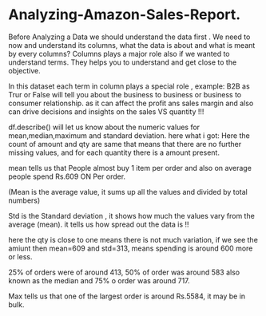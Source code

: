 # Analyzing-Amazon-Sales-Report.

Before Analyzing a Data we should understand the data first .
We need to now and understand its columns, what the data is about and what is meant by every columns?
Columns plays a major role also if we wanted to understand terms. They helps you to understand and get close to the objective.


In this dataset each term in column plays a special role , example: B2B as Trur or False will tell you about the business to business or business to consumer relationship.
as it can affect the profit ans sales margin and also can drive decisions and insights on the sales VS quantity !!!







df.describe() will let us know about the numeric values for mean,median,maximum and standard deviation.
here what i got:
Here the count of amount and qty are same that means that there are no further missing values, and for each quantity there is a amount present.

mean tells us that People almost buy 1 item per order and also on average people spend Rs.609 ON Per order.

(Mean is the average value, it sums up all the values and divided by total numbers)

Std is the Standard deviation , it shows how much the values vary from the average (mean). it tells us how spread out the data is !!

here the qty is close to one means there is not much variation, if we see the amiunt then mean=609 and std=313, means spending is around 600 more or less.

25% of orders were of around 413, 50% of order was around 583 also known as the median and 75% o order was around 717.

Max tells us that one of the largest order is around Rs.5584, it may be in bulk.

